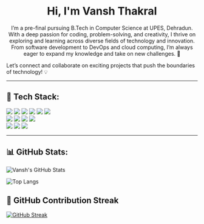 <h1 align="center">Hi, I'm Vansh Thakral</h1>

<p align="center">
I’m a pre-final pursuing B.Tech in Computer Science at UPES, Dehradun. With a deep passion for coding, problem-solving, and creativity, I thrive on exploring and learning across diverse fields of technology and innovation. From software development to DevOps and cloud computing, I’m always eager to expand my knowledge and take on new challenges. 🚀

Let’s connect and collaborate on exciting projects that push the boundaries of technology! 💡




</p>

-----

## 🚀 Tech Stack:
<p align="left">
  <img src="https://img.shields.io/badge/C-00599C?style=flat-square&logo=c&logoColor=white"/>
  <img src="https://img.shields.io/badge/HTML5-E34F26?style=flat-square&logo=html5&logoColor=white"/>
  <img src="https://img.shields.io/badge/Java-007396?style=flat-square&logo=java&logoColor=white"/>
  <img src="https://img.shields.io/badge/JavaScript-F7DF1E?style=flat-square&logo=javascript&logoColor=black"/>
  <img src="https://img.shields.io/badge/Python-3776AB?style=flat-square&logo=python&logoColor=white"/>
  <img src="https://img.shields.io/badge/GitHub_Pages-222222?style=flat-square&logo=githubpages&logoColor=white"/>
  <br>
  <img src="https://img.shields.io/badge/MySQL-4479A1?style=flat-square&logo=mysql&logoColor=white"/>
  <img src="https://img.shields.io/badge/NumPy-013243?style=flat-square&logo=numpy&logoColor=white"/>
  <img src="https://img.shields.io/badge/Pandas-150458?style=flat-square&logo=pandas&logoColor=white"/>
  <img src="https://img.shields.io/badge/Matplotlib-11557C?style=flat-square&logo=python&logoColor=white"/>
  <br>
  <img src="https://img.shields.io/badge/GitHub-181717?style=flat-square&logo=github&logoColor=white"/>
  <img src="https://img.shields.io/badge/CSS3-1572B6?style=flat-square&logo=css3&logoColor=white"/>
  <img src="https://img.shields.io/badge/Git-F05032?style=flat-square&logo=git&logoColor=white"/>
</p>

---

## 📊 GitHub Stats:

![Vansh's GitHub Stats](https://github-readme-stats.vercel.app/api?username=vanshhthakral&show_icons=true&theme=radical)

![Top Langs](https://github-readme-stats.vercel.app/api/top-langs/?username=vanshhthakral&layout=compact)

## 🧮 GitHub Contribution Streak

[![GitHub Streak](https://streak-stats.demolab.com?user=vanshhthakral&theme=dark&hide_border=false)](https://git.io/streak-stats)

